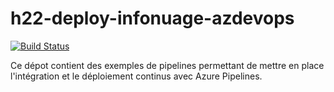# h22-deploy-infonuage-azdevops

[![Build Status](https://dev.azure.com/hinault/Demo-AzPipeline/_apis/build/status/hinault.h22-deploy-infonuage-azdevops?branchName=main)](https://dev.azure.com/hinault/Demo-AzPipeline/_build/latest?definitionId=436&branchName=main)

Ce dépot contient des exemples de pipelines permettant de mettre en place l'intégration et le déploiement continus avec Azure Pipelines.
